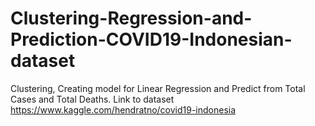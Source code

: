 # Clustering-Regression-and-Prediction-COVID19-Indonesian-dataset
Clustering, Creating model for Linear Regression and Predict from Total Cases and Total Deaths. Link to dataset  https://www.kaggle.com/hendratno/covid19-indonesia
